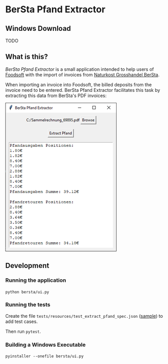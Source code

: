 # BerSta Pfand Extractor

## Windows Download

TODO

## What is this?

_BerSta Pfand Extractor_ is a small application intended to help
users of [Foodsoft](https://github.com/foodcoops/foodsoft) with
the import of invoices from [Naturkost Grosshandel BerSta](https://www.bersta.at/).

When importing an invoice into Foodsoft, the billed deposits from the invoice 
need to be entered. BerSta Pfand Extractor facilitates this task by extracting 
this data from BerSta's PDF invoices:

![Screenshot](screenshot.png)

## Development

### Running the application

`python bersta/ui.py`

### Running the tests

Create the file `tests/resources/test_extract_pfand_spec.json`
([sample](tests/resources/test_extract_pfand_spec.json.sample))
to add test cases.

Then run `pytest`.

### Building a Windows Executable

`pyinstaller --onefile bersta/ui.py`
